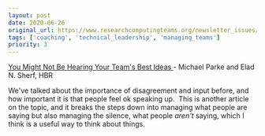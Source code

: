 ```yaml
---
layout: post
date: 2020-06-26
original_url: https://www.researchcomputingteams.org/newsletter_issues/0030
tags: ['coaching', 'technical_leadership', 'managing_teams']
priority: 3
---
```


<!-- markdownlint-disable MD033 -->
<!-- markdownlint-disable MD041 -->
<!-- markdownlint-disable MD049 -->

[You Might Not Be Hearing Your Team's Best Ideas ](https://hbr.org/2020/06/you-might-not-be-hearing-your-teams-best-ideas)- Michael Parke and Elad N. Sherf, HBR

We've talked about the importance of disagreement and input before, and how important it is that people feel ok speaking up.  This is another article on the topic, and it breaks the steps down into managing what people are saying but also managing the silence, what people *aren't* saying, which I think is a useful way to think about things.
